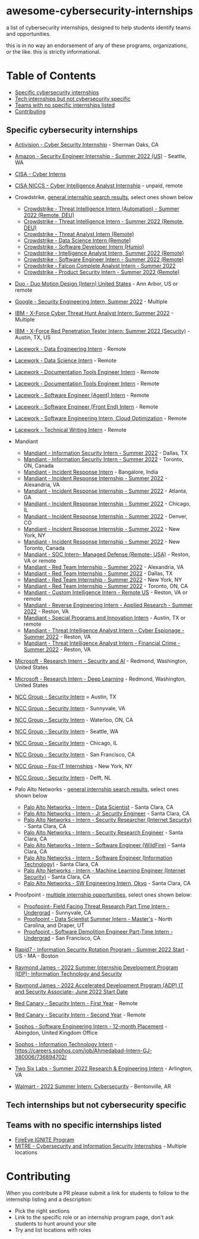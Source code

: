 # awesome-cybersecurity-internships
a list of cybersecurity internships, designed to help students identify teams and opportunities. 

this is in no way an endorsement of any of these programs, organizations, or the like. this is strictly informational. 

# Table of Contents
  * [Specific cybersecurity internships](#specific-cybersecurity-internships)
  * [Tech internships but not cybersecurity specific](#tech-internships-but-not-cybersecurity-specific)
  * [Teams with no specific internships listed](#teams-with-no-specific-internships-listed)
* [Contributing](#contributing)

## Specific cybersecurity internships

* [Activision - Cyber Security Internship](https://careers.activision.com/job/R009235/Cyber-Security-Internship) - Sherman Oaks, CA
* [Amazon - Security Engineer Internship - Summer 2022 (US)](https://www.amazon.jobs/en/jobs/1628641/security-engineer-internship-summer-2022-us) - Seattle, WA
* [CISA - Cyber Interns](https://www.cisa.gov/cyber-interns)
* [CISA NICCS - Cyber Intelligence Analyst Internship](https://niccs.cisa.gov/training/search/center-international-cyber-intelligence/cyber-intelligence-analyst-internship) - unpaid, remote
* Crowdstrike, [general internship search results](https://crowdstrike.wd5.myworkdayjobs.com/crowdstrikecareers/0/refreshFacet/318c8bb6f553100021d223d9780d30be), select ones shown below
 	* [Crowdstrike - Threat Intelligence Intern (Automation) - Summer 2022 (Remote, DEU)](https://crowdstrike.wd5.myworkdayjobs.com/en-US/crowdstrikecareers/job/Germany---Remote/Threat-Intelligence-Intern--Automation----Summer-2022--Remote--DEU-_R6226) 
	* [Crowdstrike - Threat Intelligence Intern - Summer 2022 (Remote, DEU)](https://crowdstrike.wd5.myworkdayjobs.com/en-US/crowdstrikecareers/job/Germany---Remote/Threat-Intelligence-Intern---Summer-2022--Remote--DEU-_R6225) 
	* [Crowdstrike - Threat Analyst Intern (Remote)](https://crowdstrike.wd5.myworkdayjobs.com/en-US/crowdstrikecareers/job/USA---Remote/Threat-Analyst-Intern--Remote-_R5748) 
	* [Crowdstrike - Data Science Intern (Remote)](https://crowdstrike.wd5.myworkdayjobs.com/en-US/crowdstrikecareers/job/USA---Remote/Data-Science-Intern--Remote-_R6131) 
	* [Crowdstrike - Software Developer Intern (Humio)](https://crowdstrike.wd5.myworkdayjobs.com/en-US/crowdstrikecareers/job/Denmark---Aarhus/Software-Developer-Intern--Humio-_R5901) 
	* [Crowdstrike - Intelligence Analyst Intern, Summer 2022 (Remote)](https://crowdstrike.wd5.myworkdayjobs.com/en-US/crowdstrikecareers/job/USA---Remote-VA/Intelligence-Analyst-Intern--Summer-2022--Remote-_R4787) 
	* [Crowdstrike - Software Engineer Intern - Summer 2022 (Remote)](https://crowdstrike.wd5.myworkdayjobs.com/en-US/crowdstrikecareers/job/USA---Remote/Software-Engineer-Intern---Summer-2022--Remote-_R4777) 
	* [Crowdstrike - Falcon Complete Analyst Intern - Summer 2022](https://crowdstrike.wd5.myworkdayjobs.com/en-US/crowdstrikecareers/job/USA---Austin-TX/Falcon-Complete-Analyst-Intern--Summer-2022-_R4771) 
	* [Crowdstrike - Product Security Intern - Summer 2022 (Remote)](https://crowdstrike.wd5.myworkdayjobs.com/en-US/crowdstrikecareers/job/USA---Sunnyvale-CA/Product-Security-Intern---Summer-2022--Remote-_R5808) 

* [Duo - Duo Motion Design (Intern) United States](https://jobs.cisco.com/jobs/ProjectDetail/Duo-Motion-Design-Intern-United-States/1359015) - Ann Arbor, US or remote
* [Google - Security Engineering Intern, Summer 2022](https://careers.google.com/jobs/results/108878905491759814/) - Multiple
* [IBM - X-Force Cyber Threat Hunt Analyst Intern: Summer 2022](https://careers.ibm.com/job/14494892/x-force-cyber-threat-hunt-analyst-intern-summer-2022-remote/?codes=IBM_CareerWebSite) - Multiple 
* [IBM - X-Force Red Penetration Tester Intern: Summer 2022 (Security)](https://careers.ibm.com/job/13637783/x-force-red-penetration-tester-intern-summer-2022-security-austin-tx/?codes=IBM_CareerWebSite) - Austin, TX, US
* [Lacework - Data Engineering Intern](https://www.lacework.com/careers/?gh_jid=4196461004) - Remote
* [Lacework - Data Science Intern](https://www.lacework.com/careers/?gh_jid=4200234004) - Remote 
* [Lacework - Documentation Tools Engineer Intern](https://www.lacework.com/careers/?gh_jid=4195997004) - Remote 
* [Lacework - Documentation Tools Engineer Intern]() - Remote
* [Lacework - Software Engineer (Agent) Intern](https://www.lacework.com/careers/?gh_jid=4196159004) - Remote
* [Lacework - Software Engineer (Front End) Intern](https://www.lacework.com/careers/?gh_jid=4200668004) - Remote
* [Lacework - Software Engineering Intern, Cloud Optimization](https://www.lacework.com/careers/?gh_jid=4200752004) - Remote
* [Lacework - Technical Writing Intern](https://www.lacework.com/careers/?gh_jid=4195999004) - Remote
* Mandiant 
	* [Mandiant - Information Security Intern - Summer 2022](https://jobs.smartrecruiters.com/Mandiant/743999785846753) - Dallas, TX
	* [Mandiant - Information Security Intern - Summer 2022](https://jobs.smartrecruiters.com/Mandiant/743999778638965) - Toronto, ON, Canada
	* [Mandiant - Incident Response Intern](https://jobs.smartrecruiters.com/Mandiant/743999794302093) - Bangalore, India
	* [Mandiant - Incident Response Internship - Summer 2022](https://jobs.smartrecruiters.com/Mandiant/743999793275571) - Alexandria, VA
	* [Mandiant - Incident Response Internship - Summer 2022](https://jobs.smartrecruiters.com/Mandiant/743999778639363) - Atlanta, GA
	* [Mandiant - Incident Response Internship - Summer 2022](https://jobs.smartrecruiters.com/Mandiant/743999778639099) - Chicago, IL
	* [Mandiant - Incident Response Internship - Summer 2022](https://jobs.smartrecruiters.com/Mandiant/743999779296616) - Denver, CO
	* [Mandiant - Incident Response Internship - Summer 2022](https://jobs.smartrecruiters.com/Mandiant/743999778871322) - New York, NY
	* [Mandiant - Incident Response Internship - Summer 2022](https://jobs.smartrecruiters.com/Mandiant/743999778639066) - New Toronto, Canada
	* [Mandiant - SOC Intern- Managed Defense (Remote- USA)](https://jobs.smartrecruiters.com/Mandiant/743999789781611) - Reston, VA or remote
	* [Mandiant - Red Team Internship - Summer 2022](https://jobs.smartrecruiters.com/Mandiant/743999778639397) - Alexandria, VA
	* [Mandiant - Red Team Internship - Summer 2022](https://jobs.smartrecruiters.com/Mandiant/743999778639199) - Dallas, TX
	* [Mandiant - Red Team Internship - Summer 2022](https://jobs.smartrecruiters.com/Mandiant/743999778639499) - New York, NY
	* [Mandiant - Red Team Internship - Summer 2022](https://jobs.smartrecruiters.com/Mandiant/743999778639033) - Toronto, ON, CA
	* [Mandiant - Custom Intelligence Intern - Remote US](https://jobs.smartrecruiters.com/Mandiant/743999791320245) - Reston, VA or remote
	* [Mandiant - Reverse Engineering Intern - Applied Research - Summer 2022](https://jobs.smartrecruiters.com/Mandiant/743999793276104) - Reston, VA
	* [Mandiant - Special Programs and Innovation Intern](https://jobs.smartrecruiters.com/Mandiant/743999793114499) - Austin, TX or remote
	* [Mandiant - Threat Intelligence Analyst Intern - Cyber Espionage - Summer 2022](https://jobs.smartrecruiters.com/Mandiant/743999780198046) - Reston, VA
	* [Mandiant - Threat Intelligence Analyst Intern - Financial Crime - Summer 2022](https://jobs.smartrecruiters.com/Mandiant/743999793291662) - Reston, VA
* [Microsoft - Research Intern - Security and AI](https://careers.microsoft.com/students/us/en/job/1228169/Research-Intern-Security-and-AI) - Redmond, Washington, United States
* [Microsoft - Research Intern - Deep Learning](https://careers.microsoft.com/students/us/en/job/1214891/Research-Intern-Deep-Learning) - Redmond, Washington, United States
* [NCC Group - Security Intern](https://nccgroup.wd3.myworkdayjobs.com/en-US/NCC_Group/job/Austin-TX/Security-Intern_R5275) = Austin, TX
* [NCC Group - Security Intern](https://nccgroup.wd3.myworkdayjobs.com/en-US/NCC_Group/job/Sunnyvale-CA/Security-Intern_R5230) - Sunnyvale, VA
* [NCC Group - Security Intern](https://nccgroup.wd3.myworkdayjobs.com/en-US/NCC_Group/job/Waterloo-ON/Security-Intern_R5227) - Waterloo, ON, CA
* [NCC Group - Security Intern](https://nccgroup.wd3.myworkdayjobs.com/en-US/NCC_Group/job/Seattle-WA/Security-Intern_R5225) - Seattle, WA
* [NCC Group - Security Intern](https://nccgroup.wd3.myworkdayjobs.com/en-US/NCC_Group/job/Chicago-IL/Security-Intern_R5226) - Chicago, IL
* [NCC Group - Security Intern](https://nccgroup.wd3.myworkdayjobs.com/en-US/NCC_Group/job/San-Francisco-CA/Security-Intern_R5229) - San Francisco, CA
* [NCC Group - Fox-IT Internships](https://nccgroup.wd3.myworkdayjobs.com/en-US/NCC_Group/job/New-York-NY/Security-Intern_R5231) - New York, NY
* [NCC Group - Security Intern](https://nccgroup.wd3.myworkdayjobs.com/en-US/NCC_Group/job/Delft/Internships_R3472) - Delft, NL
* Palo Alto Networks - [general internship search results](https://jobs.paloaltonetworks.com/en/jobs/?page=1&search=internship#results), select ones shown below
	* [Palo Alto Networks - Intern - Data Scientist](https://jobs.paloaltonetworks.com/en/jobs/job/intern-data-scientist-santa-clara-1d17623d-549f-4a33-aa69-a3b93ee7f675/) - Santa Clara, CA
	* [Palo Alto Networks - Intern - Jr Security Engineer](https://jobs.paloaltonetworks.com/en/jobs/job/intern-jr-security-engineer-santa-clara-937859f0-751a-4c2c-8bec-9c2a1bda08ae/) - Santa Clara, CA 
	* [Palo Alto Networks - Intern - Security Researcher (Internet Security)](https://jobs.paloaltonetworks.com/en/jobs/job/intern-security-researcher-internet-security-santa-clara-8050bd6e-a22b-46da-abad-f748f71dfddf/) - Santa Clara, CA 
	* [Palo Alto Networks - Intern - Security Research Engineer](https://jobs.paloaltonetworks.com/en/jobs/job/intern-security-research-engineer-santa-clara-011fdf1e-d4be-4c95-a035-7edd21e63824/) - Santa Clara, CA
	* [Palo Alto Networks - Intern - Software Engineer (WildFire)](https://jobs.paloaltonetworks.com/en/jobs/job/intern-software-engineer-wildfire-santa-clara-4f10f01e-ab66-4bad-8b5e-e8faf8df37e8/) - Santa Clara, CA
	* [Palo Alto Networks - Intern - Software Engineer (Information Technology)](https://jobs.paloaltonetworks.com/en/jobs/job/intern-software-engineer-information-technology-santa-clara-ea2e82e2-e3c0-416d-973f-c5d2d06a1a44/) - Santa Clara, CA
	* [Palo Alto Networks - Intern - Machine Learning Engineer (Internet Security)](https://jobs.paloaltonetworks.com/en/jobs/job/intern-machine-learning-engineer-internet-security-santa-clara-c6c79ccc-cb77-45e6-88eb-0e18ab7ac721/) - Santa Clara, CA
	* [Palo Alto Networks - SW Engineering Intern, Okyo](https://jobs.paloaltonetworks.com/en/jobs/job/sw-engineering-intern-okyo-santa-clara-f37883c7-6faa-4066-870c-cca41f081153/) - Santa Clara, CA
* Proofpoint - [multiple internship opportunities](https://proofpoint.wd5.myworkdayjobs.com/en-US/ProofpointCareers/jobs?jobFamilyGroup=71aa85e326b90125b9e2fb6b9000ad06), select ones shown below:
	* [Proofpoint- Field Facing Threat Research Part Time Intern - Undergrad](https://proofpoint.wd5.myworkdayjobs.com/en-US/ProofpointCareers/details/Field-Facing-Threat-Research-Part-Time-Intern---Undergrad_R6696?jobFamilyGroup=71aa85e326b90125b9e2fb6b9000ad06) - Sunnyvale, CA
	* [Proofpoint - Data Scientist Summer Intern - Master's](https://proofpoint.wd5.myworkdayjobs.com/en-US/ProofpointCareers/details/Data-Scientist-Summer-Intern---Master-s_R6713?jobFamilyGroup=71aa85e326b90125b9e2fb6b9000ad06) - North Carolina, and Draper, UT
	* [Proofpoint - Software Demolition Engineer Part-Time Intern - Undergrad](https://proofpoint.wd5.myworkdayjobs.com/en-US/ProofpointCareers/details/Software-Demolition-Engineer-Part-Time-Intern---Undergrad_R6344?jobFamilyGroup=71aa85e326b90125b9e2fb6b9000ad06) - San Francisco, CA
* [Rapid7 - Information Security Rotation Program - Summer 2022 Start](https://www.rapid7.com/careers/jobs/detail/?jid=R3543) - US - MA - Boston
* [Raymond James - 2022 Summer Internship Development Program (IDP)- Information Technology and Security](https://raymondjames.taleo.net/careersection/rj_extcareersection052308/jobdetail.ftl?job=2102459&tz=GMT-05%3A00&tzname=America%2FNew_York)
* [Raymond James - 2022 Accelerated Development Program (ADP) IT and Security Associate- June 2022 Start Date](https://raymondjames.taleo.net/careersection/rj_extcareersection052308/jobdetail.ftl?job=2200010&tz=GMT-05%3A00&tzname=America%2FNew_York)
* [Red Canary - Security Intern - First Year](https://jobs.lever.co/redcanary/f256252c-5388-4002-a9ce-64c6eb87d9ab) - Remote
* [Red Canary - Security Intern - Second Year](https://jobs.lever.co/redcanary/1f10fb46-4098-43b6-a9ef-8a3d5ba9b416) - Remote
* [Sophos - Software Engineering Intern - 12-month Placement](https://careers.sophos.com/job/Abingdon-Software-Engineering-Intern-OX14-3YP/734842302/) - Abingdon, United Kingdom Office
* [Sophos - Information Technology Intern](https://careers.sophos.com/job/Ahmedabad-Intern-GJ-380006/736894702/) - https://careers.sophos.com/job/Ahmedabad-Intern-GJ-380006/736894702/
* [Two Six Labs - Summer 2022 Research & Engineering Intern](https://twosixtech.com/job/?gh_jid=4178762004) - Arlington, VA
* [Walmart - 2022 Summer Intern: Cybersecurity](https://careers.walmart.com/us/jobs/WD690195-2022-summer-intern-cybersecurity) - Bentonville, AR

## Tech internships but not cybersecurity specific

## Teams with no specific internships listed
* [FireEye IGNITE Program](https://www.fireeye.com/company/jobs/internships/apply.html) 
* [MITRE - Cybersecurity and Information Security Internships](https://careers.mitre.org/us/en/job/R104589/Cybersecurity-and-Information-Security-Internships) - Multiple locations

# Contributing

When you contribute a PR please submit a link for students to follow to the internship listing and a description:

* Pick the right sections
* Link to the specific role or an internship program page, don't ask students to hunt around your site
* Try and list locations with roles
